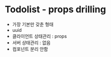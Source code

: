 # Todolist - props drilling

- 가장 기본만 갖춘 형태
- uuid
- 클라이언트 상태관리 : props
- 서버 상태관리 : 없음
- 컴포넌트 분리 안함
